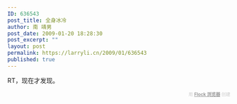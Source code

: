 ```yaml
---
ID: 636543
post_title: 全身冰冷
author: 南 靖男
post_date: 2009-01-20 18:28:30
post_excerpt: ""
layout: post
permalink: https://larryli.cn/2009/01/636543
published: true
---
```

RT，现在才发现。
   <div class="flockcredit" style="text-align: right; color: #CCC; font-size: x-small;">用 <a href="http://www.flock.com/blogged-with-flock" style="color: #999; font-weight: bold;" target="_new" title="Flock Browser">Flock 浏览器</a> 创建</div>